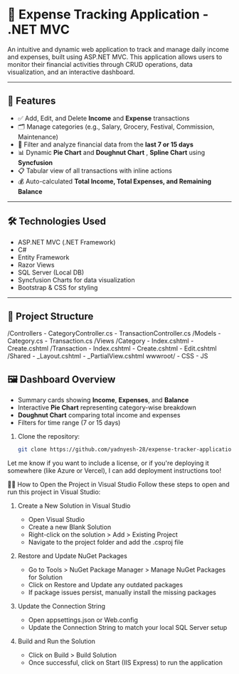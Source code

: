 # 💸 Expense Tracking Application - .NET MVC

An intuitive and dynamic web application to track and manage daily income and expenses, built using ASP.NET MVC. 
This application allows users to monitor their financial activities through CRUD operations, data visualization, and an interactive dashboard.

---

## 🚀 Features

- ✅ Add, Edit, and Delete **Income** and **Expense** transactions
- 🗂️ Manage categories (e.g., Salary, Grocery, Festival, Commission, Maintenance)
- 📅 Filter and analyze financial data from the **last 7 or 15 days**
- 📊 Dynamic **Pie Chart** and **Doughnut Chart** , **Spline Chart** using **Syncfusion**
- 📋 Tabular view of all transactions with inline actions
- 💰 Auto-calculated **Total Income, Total Expenses, and Remaining Balance**

---

## 🛠️ Technologies Used

- ASP.NET MVC (.NET Framework)
- C#
- Entity Framework
- Razor Views
- SQL Server (Local DB)
- Syncfusion Charts for data visualization
- Bootstrap & CSS for styling

---

## 📂 Project Structure
/Controllers - CategoryController.cs - TransactionController.cs /Models - Category.cs -
Transaction.cs /Views /Category - Index.cshtml - Create.cshtml /Transaction - Index.cshtml - Create.cshtml - Edit.cshtml /Shared -
_Layout.cshtml - _PartialView.cshtml wwwroot/ - CSS - JS

## 🖼️ Dashboard Overview

- Summary cards showing **Income**, **Expenses**, and **Balance**
- Interactive **Pie Chart** representing category-wise breakdown
- **Doughnut Chart** comparing total income and expenses
- Filters for time range (7 or 15 days)


1. Clone the repository:
   ```bash
   git clone https://github.com/yadnyesh-28/expense-tracker-application.git

 Let me know if you want to include a license, or if you're deploying it somewhere (like Azure or Vercel), I can add deployment instructions too!
 
🧑‍💻 How to Open the Project in Visual Studio
Follow these steps to open and run this project in Visual Studio:

1. Create a New Solution in Visual Studio  
   - Open Visual Studio  
   - Create a new Blank Solution  
   - Right-click on the solution > Add > Existing Project  
   - Navigate to the project folder and add the .csproj file

2. Restore and Update NuGet Packages  
   - Go to Tools > NuGet Package Manager > Manage NuGet Packages for Solution  
   - Click on Restore and Update any outdated packages  
   - If package issues persist, manually install the missing packages

3. Update the Connection String  
   - Open appsettings.json or Web.config  
   - Update the Connection String to match your local SQL Server setup

4. Build and Run the Solution  
   - Click on Build > Build Solution  
   - Once successful, click on Start (IIS Express) to run the application
